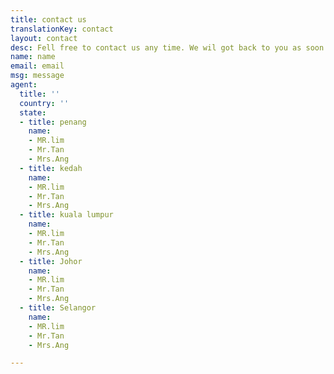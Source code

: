 ```yaml
---
title: contact us
translationKey: contact
layout: contact
desc: Fell free to contact us any time. We wil got back to you as soon as we can!
name: name
email: email
msg: message
agent:
  title: ''
  country: ''
  state:
  - title: penang
    name:
    - MR.lim
    - Mr.Tan
    - Mrs.Ang
  - title: kedah
    name:
    - MR.lim
    - Mr.Tan
    - Mrs.Ang
  - title: kuala lumpur
    name:
    - MR.lim
    - Mr.Tan
    - Mrs.Ang
  - title: Johor
    name:
    - MR.lim
    - Mr.Tan
    - Mrs.Ang
  - title: Selangor
    name:
    - MR.lim
    - Mr.Tan
    - Mrs.Ang

---
```

